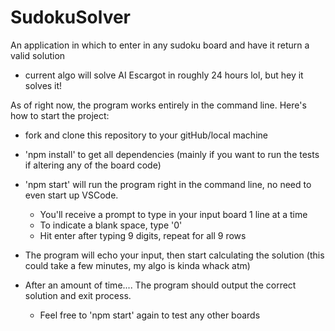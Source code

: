 # SudokuSolver

An application in which to enter in any sudoku board and have it return a valid solution

- current algo will solve AI Escargot in roughly 24 hours lol, but hey it solves it!

As of right now, the program works entirely in the command line. Here's how to start the project:

- fork and clone this repository to your gitHub/local machine

- 'npm install' to get all dependencies (mainly if you want to run the tests if altering any of the board code)

- 'npm start' will run the program right in the command line, no need to even start up VSCode.

  - You'll receive a prompt to type in your input board 1 line at a time
  - To indicate a blank space, type '0'
  - Hit enter after typing 9 digits, repeat for all 9 rows

- The program will echo your input, then start calculating the solution (this could take a few minutes, my algo is kinda whack atm)

- After an amount of time.... The program should output the correct solution and exit process.
  - Feel free to 'npm start' again to test any other boards
